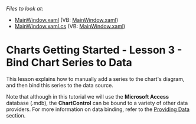 <!-- default file list -->
*Files to look at*:

* [MainWindow.xaml](./CS/DXCharts_Lesson2/MainWindow.xaml) (VB: [MainWindow.xaml](./VB/DXCharts_Lesson2/MainWindow.xaml))
* [MainWindow.xaml.cs](./CS/DXCharts_Lesson2/MainWindow.xaml.cs) (VB: [MainWindow.xaml](./VB/DXCharts_Lesson2/MainWindow.xaml))
<!-- default file list end -->
# Charts Getting Started - Lesson 3 - Bind Chart Series to Data


<p>This lesson explains how to manually add a series to the chart's diagram, and then bind this series to the data source.</p><p>Note that although in this tutorial we will use the <strong>Microsoft Access</strong> database (.mdb), the <strong>ChartControl</strong> can be bound to a variety of other data providers. For more information on data binding, refer to the <a href="http://help.devexpress.com/#WPF/CustomDocument6854"><u>Providing Data</u></a>  section.</p><br />


<br/>


